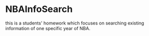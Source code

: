 # NBAInfoSearch
this is a students' homework which focuses on searching existing information of one specific year of NBA.
